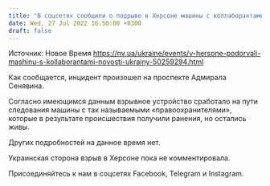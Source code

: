 ```yaml
---
title: "В соцсетях сообщили о подрыве в Херсоне машины с коллаборантами — видео"
date: Wed, 27 Jul 2022 16:50:00 +0300
draft: false
---
```

Источник: Новое Время https://nv.ua/ukraine/events/v-hersone-podorvali-mashinu-s-kollaborantami-novosti-ukrainy-50259294.html


Как сообщается, инцидент произошел на проспекте Адмирала Сенявина.

Согласно имеющимся данным взрывное устройство сработало на пути следования машины с так называемыми «правоохранителями», которые в результате происшествия получили ранения, но остались живы.

Других подробностей на данное время нет.

Украинская сторона взрыв в Херсоне пока не комментировала.

Присоединяйтесь к нам в соцсетях Facebook, Telegram и Instagram.
